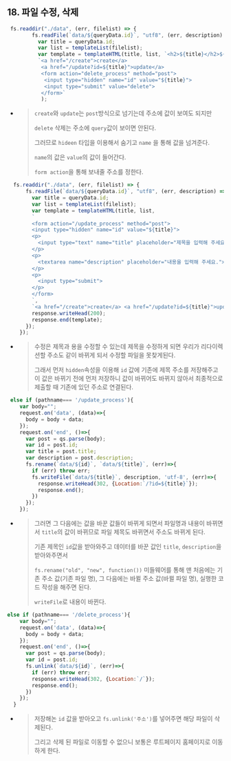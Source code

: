 ## 18. 파일 수정, 삭제

```javascript
 fs.readdir("./data", (err, filelist) => {
        fs.readFile(`data/${queryData.id}`, "utf8", (err, description) => {
          var title = queryData.id;
          var list = templateList(filelist);
          var template = templateHTML(title, list, `<h2>${title}</h2>${description}`,
          `<a href="/create">create</a> 
           <a href="/update?id=${title}">update</a>
           <form action="delete_process" method="post">
            <input type="hidden" name="id" value="${title}">
            <input type="submit" value="delete">
           </form>`
           );
```

- > ```create```와 ```update```는 ```post```방식으로 넘기는데 주소에 값이 보여도 되지만
  >
  > ```delete``` 삭제는 주소에 ```query```값이 보이면 안된다.
  >
  > 그러므로 ```hideen``` 타입을 이용해서 숨기고 ```name``` 을 통해 값을 넘겨준다.
  >
  > ```name```의 값은 ```value```의 값이 들어간다.
  >
  > ```form action```을 통해 보내줄 주소를 정한다.

```javascript
  fs.readdir("./data", (err, filelist) => {
      fs.readFile(`data/${queryData.id}`, "utf8", (err, description) => {
        var title = queryData.id;
        var list = templateList(filelist);
        var template = templateHTML(title, list,
        `
        <form action="/update_process" method="post">
        <input type="hidden" name="id" value="${title}">
        <p>
          <input type="text" name="title" placeholder="제목을 입력해 주세요." value="${title}">
        </p>
        <p>
          <textarea name="description" placeholder="내용을 입력해 주세요.">${description}</textarea>
        </p>
        <p>
          <input type="submit">  
        </p>
        </form>
        `,
        `<a href="/create">create</a> <a href="/update?id=${title}">update</a>`);
        response.writeHead(200);
        response.end(template);
      });
    });
```

- > 수정은 제목과 용을 수정할 수 있는데 제목을 수정하게 되면 우리가 리다이렉션할 주소도 같이 바뀌게 되서 수정할 파일을 못찾게된다.
  >
  > 그래서 먼저 ```hidden```속성을 이용해 ```id``` 값에 기존에 제목 주소를 저장해주고 이 값은 바뀌기 전에 먼저 저장하니 값이 바뀌어도 바뀌지 않아서 최종적으로 제출할 때 기존에 있던 주소로 연결된다.

```javascript
 else if (pathname=== '/update_process'){
    var body="";
    request.on('data', (data)=>{
      body = body + data;
    });
    request.on('end', ()=>{
      var post = qs.parse(body);
      var id = post.id;
      var title = post.title;
      var description = post.description;
      fs.rename(`data/${id}`, `data/${title}`, (err)=>{
        if (err) throw err;
        fs.writeFile(`data/${title}`, description, 'utf-8', (err)=>{
          response.writeHead(302, {Location:`/?id=${title}`});
          response.end();
        })
      }); 
    });
```

- > 그러면 그 다음에는 값을 바꾼 값들이 바뀌게 되면서 파일명과 내용이 바뀌면서 ```title```의 값이 바뀌므로 파일 제목도 바뀌면서 주소도 바뀌게 된다.
  >
  > 기존 제목인 ```id```값을 받아와주고 데이터를 바꾼 값인 ```title```, ```description```을 받아와주면서
  >
  > ```fs.rename("old", "new", function())``` 미들웨어를 통해 맨 처음에는 기존 주소 값(기존 파일 명), 그 다음에는 바뀔 주소 값(바뀔 파일 명), 실행한 코드 작성을 해주면 된다.
  >
  > ```writeFile```로 내용이 바뀐다.

```javascript
else if (pathname=== '/delete_process'){
    var body="";
    request.on('data', (data)=>{
      body = body + data;
    });
    request.on('end', ()=>{
      var post = qs.parse(body);
      var id = post.id;
      fs.unlink(`data/${id}`, (err)=>{
        if (err) throw err;
        response.writeHead(302, {Location:`/`});
        response.end();
      })
    });
  }
```

- > 저장해논 ```id``` 값을 받아오고 ```fs.unlink('주소')```를 넣어주면 해당 파일이 삭제된다.
  >
  > 그리고 삭제 된 파일로 이동할 수 없으니 보통은 루트페이지 홈페이지로 이동하게 한다.